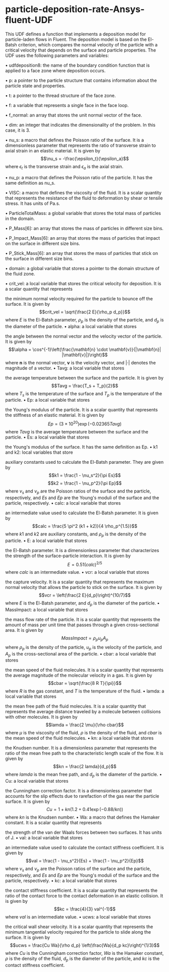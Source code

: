 # particle-deposition-rate-Ansys-fluent-UDF
This UDF defines a function that implements a deposition model for particle-laden flows in Fluent. The deposition model is based on the El-Batsh criterion, which compares the normal velocity of the particle with a critical velocity that depends on the surface and particle properties. The UDF uses the following parameters and variables:

•  udfdeposition8: the name of the boundary condition function that is applied to a face zone where deposition occurs.

•  p: a pointer to the particle structure that contains information about the particle state and properties.

•  t: a pointer to the thread structure of the face zone.

•  f: a variable that represents a single face in the face loop.

•  f_normal: an array that stores the unit normal vector of the face.

•  dim: an integer that indicates the dimensionality of the problem. In this case, it is 3.

•  nu_s: a macro that defines the Poisson ratio of the surface. It is a dimensionless parameter that represents the ratio of transverse strain to axial strain in an elastic material. It is given by $$\nu_s = -\frac{\epsilon_t}{\epsilon_a}$$ where $\epsilon_t$ is the transverse strain and $\epsilon_a$ is the axial strain.

•  nu_p: a macro that defines the Poisson ratio of the particle. It has the same definition as nu_s.

•  VISC: a macro that defines the viscosity of the fluid. It is a scalar quantity that represents the resistance of the fluid to deformation by shear or tensile stress. It has units of Pa.s.

•  ParticleTotalMass: a global variable that stores the total mass of particles in the domain.

•  P_Mass[6]: an array that stores the mass of particles in different size bins.

•  P_Impact_Mass[6]: an array that stores the mass of particles that impact on the surface in different size bins.

•  P_Stick_Mass[6]: an array that stores the mass of particles that stick on the surface in different size bins.

•  domain: a global variable that stores a pointer to the domain structure of the fluid zone.

•  crit_vel: a local variable that stores the critical velocity for deposition. It is a scalar quantity that represents

the minimum normal velocity required for
the particle to bounce off
the surface. It is given by $$crit_vel = \sqrt{\frac{2 E}{\rho_p d_p}}$$ where $E$ is
the El-Batsh parameter, $\rho_p$ is
the density
of
the particle, and $d_p$ is
the diameter
of
the particle.
•  alpha: a local variable that stores

the angle between
the normal vector and
the velocity vector
of
the particle. It is given by $$\alpha = \cos^{-1}\left(\frac{\mathbf{n} \cdot \mathbf{v}}{|\mathbf{n}| |\mathbf{v}|}\right)$$ where $\mathbf{n}$ is
the normal vector, $\mathbf{v}$ is
the velocity vector, and $|\cdot|$ denotes
the magnitude
of
a vector.
•  Tavg: a local variable that stores

the average temperature between
the surface and
the particle. It is given by $$Tavg = \frac{T_s + T_p}{2}$$ where $T_s$ is
the temperature
of
the surface and $T_p$ is
the temperature
of
the particle.
•  Ep: a local variable that stores

the Young's modulus
of
the particle. It is a scalar quantity that represents
the stiffness
of
an elastic material. It is given by $$Ep = (3 \times 10^{20}) \exp(-0.02365 Tavg)$$ where $Tavg$ is
the average temperature between
the surface and
the particle.
•  Es: a local variable that stores

the Young's modulus
of
the surface. It has
the same definition as Ep.
•  k1 and k2: local variables that store

auxiliary constants used to calculate
the El-Batsh parameter. They are given by $$k1 = \frac{1 - \nu_s^2}{\pi Es}$$ $$k2 = \frac{1 - \nu_p^2}{\pi Ep}$$ where $\nu_s$ and $\nu_p$ are
the Poisson ratios
of
the surface and
the particle, respectively, and $Es$ and $Ep$ are
the Young's moduli
of
the surface and
the particle, respectively.
•  calc: a local variable that stores

an intermediate value used to calculate
the El-Batsh parameter. It is given by $$calc = \frac{5 \pi^2 (k1 + k2)}{4 \rho_p^{1.5}}$$ where $k1$ and $k2$ are
auxiliary constants, and $\rho_p$ is
the density
of
the particle.
•  E: a local variable that stores

the El-Batsh parameter. It is a dimensionless parameter that characterizes
the strength
of
the surface-particle interaction. It is given by $$E = 0.51 \left(calc\right)^{2/5}$$ where $calc$ is
an intermediate value.
•  vcr: a local variable that stores

the capture velocity. It is a scalar quantity that represents
the maximum normal velocity that allows
the particle to stick on
the surface. It is given by $$vcr = \left(\frac{2 E}{d_p}\right)^{10/7}$$ where $E$ is
the El-Batsh parameter, and $d_p$ is
the diameter
of
the particle.
•  MassImpact: a local variable that stores

the mass flow rate of the particle. It is a scalar quantity that represents
the amount of mass per unit time that passes through
a given cross-sectional area. It is given by $$MassImpact = \rho_p u_p A_p$$ where $\rho_p$ is
the density
of
the particle, $u_p$ is
the velocity
of
the particle, and $A_p$ is
the cross-sectional area
of
the particle.
•  cbar: a local variable that stores

the mean speed of the fluid molecules. It is a scalar quantity that represents
the average magnitude of the molecular velocity in a gas. It is given by $$cbar = \sqrt{\frac{8 R T}{\pi}}$$ where $R$ is
the gas constant, and $T$ is
the temperature
of
the fluid.
•  lamda: a local variable that stores

the mean free path of the fluid molecules. It is a scalar quantity that represents
the average distance traveled by a molecule between collisions with other molecules. It is given by $$lamda = \frac{2 \mu}{\rho cbar}$$ where $\mu$ is
the viscosity
of
the fluid, $\rho$ is
the density
of
the fluid, and $cbar$ is
the mean speed of the fluid molecules.
•  kn: a local variable that stores

the Knudsen number. It is a dimensionless parameter that represents
the ratio of the mean free path to the characteristic length scale of the flow. It is given by $$kn = \frac{2 lamda}{d_p}$$ where $lamda$ is
the mean free path, and $d_p$ is
the diameter
of
the particle.
•  Cu: a local variable that stores

the Cunningham correction factor. It is a dimensionless parameter that accounts for
the slip effects due to rarefaction of the gas near the particle surface. It is given by $$Cu = 1 + kn \left(1.2 + 0.41 \exp(-0.88/kn)\right)$$ where $kn$ is
the Knudsen number.
•  Wa: a macro that defines the Hamaker constant. It is a scalar quantity that represents

the strength of the van der Waals forces between two surfaces. It has units of J.
•  val: a local variable that stores

an intermediate value used to calculate
the contact stiffness coefficient. It is given by $$val = \frac{1 - \nu_s^2}{Es} + \frac{1 - \nu_p^2}{Ep}$$ where $\nu_s$ and $\nu_p$ are
the Poisson ratios
of
the surface and
the particle, respectively, and $Es$ and $Ep$ are
the Young's moduli
of
the surface and
the particle, respectively.
•  kc: a local variable that stores

the contact stiffness coefficient. It is a scalar quantity that represents
the ratio of the contact force to the contact deformation in an elastic collision. It is given by $$kc = \frac{4}{3} val^{-1}$$ where $val$ is an intermediate value.
•  ucws: a local variable that stores

the critical wall shear velocity. It is a scalar quantity that represents
the minimum tangential velocity required for the particle to slide along the surface. It is given by $$ucws = \frac{Cu Wa}{\rho d_p} \left(\frac{Wa}{d_p kc}\right)^{1/3}$$ where $Cu$ is the Cunningham correction factor, $Wa$ is the Hamaker constant, $\rho$ is the density of the fluid, $d_p$ is the diameter of the particle, and $kc$ is the contact stiffness coefficient.
